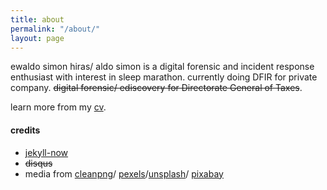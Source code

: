 ```yaml
---
title: about
permalink: "/about/"
layout: page
---
```


ewaldo simon hiras/ aldo simon is a digital forensic and incident response enthusiast with interest in sleep marathon. currently doing DFIR for private company. <s>digital forensic/ ediscovery for Directorate General of Taxes</s>.

learn more from my [cv](https://aldosimon.com/cv).

#### credits
* [jekyll-now](https://github.com/barryclark/jekyll-now "jekyll-now")
* <s>disqus</s>
* media from [cleanpng](https://www.cleanpng.com/)/ [pexels](https://www.pexels.com/)/[unsplash](https://unsplash.com)/ [pixabay](https://pixabay.com)
